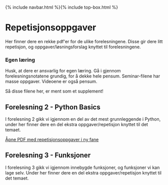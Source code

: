 {% include navbar.html %}{% include top-box.html %}
# Repetisjonsoppgaver
Her finner dere en rekke pdf'er for de ulike forelesningene. Disse gir dere litt repetisjon, og oppgaver/løsningsforslag knyttet til forelesningene.

### Egen læring
Husk, at dere er ansvarlig for egen læring. Gå i gjennom forelesningsnotatene grundig, for å dekke hele pensum. Seminar-filene har masse oppgaver. 
Videoene er også pensum.

Så disse filene her, er ment som et supplement!

## **Forelesning 2 - Python Basics**
I forelesning 2 gikk vi igjennom en del av det mest grunnleggende i Python, under her finner dere en del ekstra oppgaver/repetisjon knyttet til det temaet.

<!-- Valgfritt: lenke for å åpne PDF i ny fane -->
<p><a href="oppgaver/PythonBasicsRepetisjon.pdf" target="_blank">Åpne PDF med repetisjonsoppgaver i ny fane</a></p>

## **Forelesning 3 - Funksjoner**
I forelesning 3 gikk vi igjennom innebygde funksjoner, og funksjoner vi kan lage selv. Under her finner dere en del ekstra oppgaver/repetisjon knyttet til det temaet.
